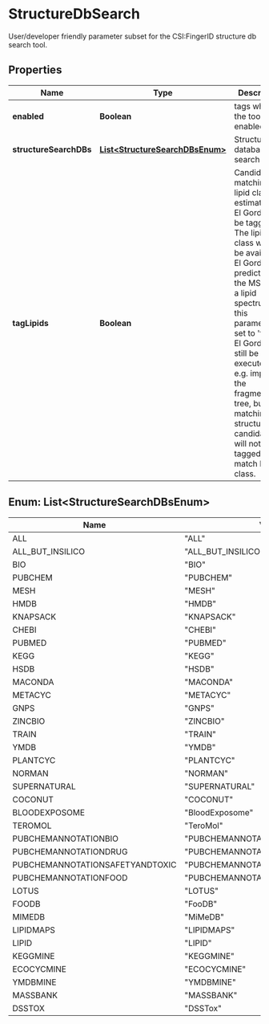 

# StructureDbSearch

User/developer friendly parameter subset for the CSI:FingerID structure db search tool.

## Properties

| Name | Type | Description | Notes |
|------------ | ------------- | ------------- | -------------|
|**enabled** | **Boolean** | tags whether the tool is enabled |  [optional] |
|**structureSearchDBs** | [**List&lt;StructureSearchDBsEnum&gt;**](#List&lt;StructureSearchDBsEnum&gt;) | Structure databases to search in |  [optional] |
|**tagLipids** | **Boolean** | Candidates matching the lipid class estimated by El Gordo will be tagged.  The lipid class will only be available if El Gordo predicts that the MS/MS is a lipid spectrum.  If this parameter is set to &#39;false&#39; El Gordo will still be executed and e.g. improve the fragmentation  tree, but the matching structure candidates will not be tagged if they match lipid class. |  [optional] |



## Enum: List&lt;StructureSearchDBsEnum&gt;

| Name | Value |
|---- | -----|
| ALL | &quot;ALL&quot; |
| ALL_BUT_INSILICO | &quot;ALL_BUT_INSILICO&quot; |
| BIO | &quot;BIO&quot; |
| PUBCHEM | &quot;PUBCHEM&quot; |
| MESH | &quot;MESH&quot; |
| HMDB | &quot;HMDB&quot; |
| KNAPSACK | &quot;KNAPSACK&quot; |
| CHEBI | &quot;CHEBI&quot; |
| PUBMED | &quot;PUBMED&quot; |
| KEGG | &quot;KEGG&quot; |
| HSDB | &quot;HSDB&quot; |
| MACONDA | &quot;MACONDA&quot; |
| METACYC | &quot;METACYC&quot; |
| GNPS | &quot;GNPS&quot; |
| ZINCBIO | &quot;ZINCBIO&quot; |
| TRAIN | &quot;TRAIN&quot; |
| YMDB | &quot;YMDB&quot; |
| PLANTCYC | &quot;PLANTCYC&quot; |
| NORMAN | &quot;NORMAN&quot; |
| SUPERNATURAL | &quot;SUPERNATURAL&quot; |
| COCONUT | &quot;COCONUT&quot; |
| BLOODEXPOSOME | &quot;BloodExposome&quot; |
| TEROMOL | &quot;TeroMol&quot; |
| PUBCHEMANNOTATIONBIO | &quot;PUBCHEMANNOTATIONBIO&quot; |
| PUBCHEMANNOTATIONDRUG | &quot;PUBCHEMANNOTATIONDRUG&quot; |
| PUBCHEMANNOTATIONSAFETYANDTOXIC | &quot;PUBCHEMANNOTATIONSAFETYANDTOXIC&quot; |
| PUBCHEMANNOTATIONFOOD | &quot;PUBCHEMANNOTATIONFOOD&quot; |
| LOTUS | &quot;LOTUS&quot; |
| FOODB | &quot;FooDB&quot; |
| MIMEDB | &quot;MiMeDB&quot; |
| LIPIDMAPS | &quot;LIPIDMAPS&quot; |
| LIPID | &quot;LIPID&quot; |
| KEGGMINE | &quot;KEGGMINE&quot; |
| ECOCYCMINE | &quot;ECOCYCMINE&quot; |
| YMDBMINE | &quot;YMDBMINE&quot; |
| MASSBANK | &quot;MASSBANK&quot; |
| DSSTOX | &quot;DSSTox&quot; |



